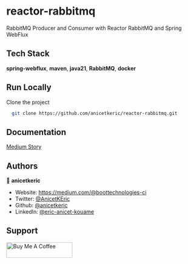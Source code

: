# reactor-rabbitmq

RabbitMQ Producer and Consumer with Reactor RabbitMQ and Spring WebFlux

## Tech Stack

**spring-webflux**, **maven**, **java21**, **RabbitMQ**, **docker**

## Run Locally

Clone the project

```bash
  git clone https://github.com/anicetkeric/reactor-rabbitmq.git
```

## Documentation

[Medium Story](https://boottechnologies-ci.medium.com/rabbitmq-producer-and-consumer-with-reactor-rabbitmq-and-spring-webflux-105ea27f951c)

## Authors

👤 **anicetkeric**

* Website: https://medium.com/@boottechnologies-ci
* Twitter: [@AnicetKEric](https://twitter.com/AnicetKEric)
* Github: [@anicetkeric](https://github.com/anicetkeric)
* LinkedIn: [@eric-anicet-kouame](https://linkedin.com/in/eric-anicet-kouame-49029577)

## Support
<a href="https://www.buymeacoffee.com/boottechnou" target="_blank"><img src="https://cdn.buymeacoffee.com/buttons/default-orange.png" alt="Buy Me A Coffee" height="41" width="174"></a>
